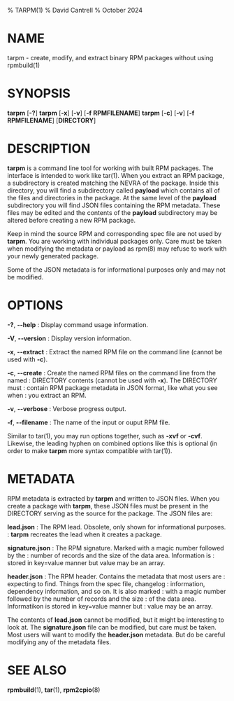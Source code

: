 % TARPM(1)
% David Cantrell
% October 2024

# NAME

tarpm - create, modify, and extract binary RPM packages without using rpmbuild(1)

# SYNOPSIS

**tarpm** [**-?**]
**tarpm** [**-x**] [**-v**] [**-f** **RPMFILENAME**]
**tarpm** [**-c**] [**-v**] [**-f** **RPMFILENAME**] [**DIRECTORY**]

# DESCRIPTION

**tarpm** is a command line tool for working with built RPM packages.
The interface is intended to work like tar(1).  When you extract an
RPM package, a subdirectory is created matching the NEVRA of the
package.  Inside this directory, you will find a subdirectory called
**payload** which contains all of the files and directories in the
package.  At the same level of the **payload** subdirectory you will
find JSON files containing the RPM metadata.  These files may be
edited and the contents of the **payload** subdirectory may be altered
before creating a new RPM package.

Keep in mind the source RPM and corresponding spec file are not used
by **tarpm**.  You are working with individual packages only.  Care
must be taken when modifying the metadata or payload as rpm(8) may
refuse to work with your newly generated package.

Some of the JSON metadata is for informational purposes only and may
not be modified.

# OPTIONS

**-?**, **-\-help**
:    Display command usage information.

**-V**, **-\-version**
:    Display version information.

**-x**, **-\-extract**
:    Extract the named RPM file on the command line (cannot be used with **-c**).

**-c**, **-\-create**
:    Create the named RPM files on the command line from the named
:    DIRECTORY contents (cannot be used with **-x**).  The DIRECTORY must
:    contain RPM package metadata in JSON format, like what you see when
:    you extract an RPM.

**-v**, **-\-verbose**
:    Verbose progress output.

**-f**, **-\-filename**
:    The name of the input or ouput RPM file.

Similar to tar(1), you may run options together, such as **-xvf** or
**-cvf**.  Likewise, the leading hyphen on combined options like this
is optional (in order to make **tarpm** more syntax compatible with
tar(1)).

# METADATA

RPM metadata is extracted by **tarpm** and written to JSON files.
When you create a package with **tarpm**, these JSON files must be
present in the DIRECTORY serving as the source for the package.  The
JSON files are:

**lead.json**
:    The RPM lead.  Obsolete, only shown for informational purposes.
:    **tarpm** recreates the lead when it creates a package.

**signature.json**
:    The RPM signature.  Marked with a magic number followed by the
:    number of records and the size of the data area.  Information is
:    stored in key=value manner but value may be an array.

**header.json**
:    The RPM header.  Contains the metadata that most users are
:    expecting to find.  Things from the spec file, changelog
:    information, dependency information, and so on.  It is also marked
:    with a magic number followed by the number of records and the size
:    of the data area.  Informatikon is stored in key=value manner but
:    value may be an array.

The contents of **lead.json** cannot be modified, but it might be
interesting to look at.  The **signature.json** file can be modified,
but care must be taken.  Most users will want to modify the
**header.json** metadata.  But do be careful modifying any of the
metadata files.

# SEE ALSO

**rpmbuild**(1), **tar**(1), **rpm2cpio**(8)
